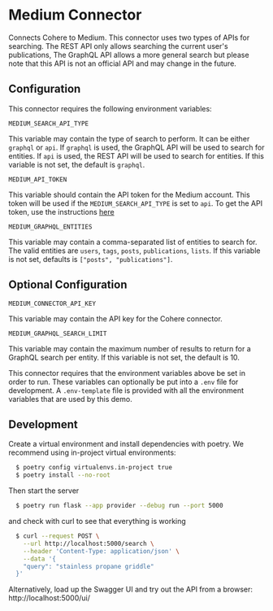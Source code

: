 # Medium Connector

Connects Cohere to Medium.
This connector uses two types of APIs for searching.
The REST API only allows searching the current user's publications,
The GraphQL API allows a more general search but please note
that this API is not an official API and may change in the future.

## Configuration

This connector requires the following environment variables:

```
MEDIUM_SEARCH_API_TYPE
```

This variable may contain the type of search to perform. It can be either `graphql` or `api`.
If `graphql` is used, the GraphQL API will be used to search for entities.
If `api` is used, the REST API will be used to search for entities.
If this variable is not set, the default is `graphql`.

```
MEDIUM_API_TOKEN
```

This variable should contain the API token for the Medium account.
This token will be used if the `MEDIUM_SEARCH_API_TYPE` is set to `api`.
To get the API token, use the
instructions [here](https://github.com/Medium/medium-api-docs#21-self-issued-access-tokens)

```
MEDIUM_GRAPHQL_ENTITIES
```

This variable may contain a comma-separated list of entities to search for.
The valid entities are `users`, `tags`, `posts`, `publications`, `lists`.
If this variable is not set, defaults is `["posts", "publications"]`.

## Optional Configuration
```
MEDIUM_CONNECTOR_API_KEY
```

This variable may contain the API key for the Cohere connector.

```
MEDIUM_GRAPHQL_SEARCH_LIMIT
```

This variable may contain the maximum number of results to return for a GraphQL search per entity.
If this variable is not set, the default is 10.

This connector requires that the environment variables above
be set in order to run. These variables can optionally be put into a `.env` file for development.
A `.env-template` file is provided with all the environment variables that are used by this demo.

## Development

Create a virtual environment and install dependencies with poetry. We recommend using in-project virtual environments:

```bash
  $ poetry config virtualenvs.in-project true
  $ poetry install --no-root
```

Then start the server

```bash
  $ poetry run flask --app provider --debug run --port 5000
```

and check with curl to see that everything is working

```bash
  $ curl --request POST \
    --url http://localhost:5000/search \
    --header 'Content-Type: application/json' \
    --data '{
    "query": "stainless propane griddle"
  }'
```

Alternatively, load up the Swagger UI and try out the API from a browser: http://localhost:5000/ui/
